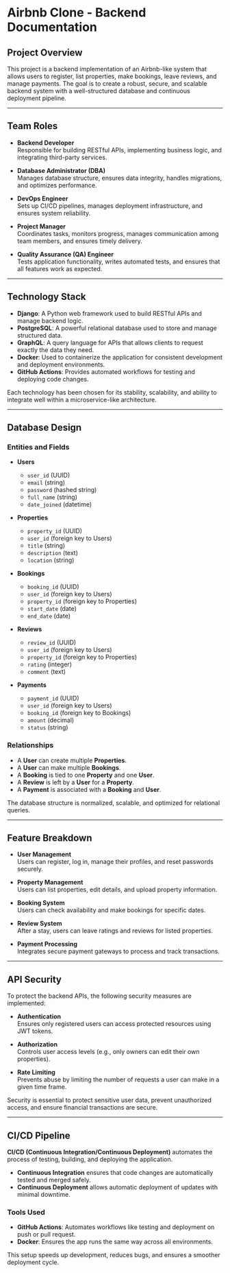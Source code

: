 # Airbnb Clone - Backend Documentation

## Project Overview

This project is a backend implementation of an Airbnb-like system that allows users to register, list properties, make bookings, leave reviews, and manage payments. The goal is to create a robust, secure, and scalable backend system with a well-structured database and continuous deployment pipeline.

---

## Team Roles

- **Backend Developer**  
  Responsible for building RESTful APIs, implementing business logic, and integrating third-party services.

- **Database Administrator (DBA)**  
  Manages database structure, ensures data integrity, handles migrations, and optimizes performance.

- **DevOps Engineer**  
  Sets up CI/CD pipelines, manages deployment infrastructure, and ensures system reliability.

- **Project Manager**  
  Coordinates tasks, monitors progress, manages communication among team members, and ensures timely delivery.

- **Quality Assurance (QA) Engineer**  
  Tests application functionality, writes automated tests, and ensures that all features work as expected.

---

## Technology Stack

- **Django**: A Python web framework used to build RESTful APIs and manage backend logic.
- **PostgreSQL**: A powerful relational database used to store and manage structured data.
- **GraphQL**: A query language for APIs that allows clients to request exactly the data they need.
- **Docker**: Used to containerize the application for consistent development and deployment environments.
- **GitHub Actions**: Provides automated workflows for testing and deploying code changes.

Each technology has been chosen for its stability, scalability, and ability to integrate well within a microservice-like architecture.

---

## Database Design

### Entities and Fields

- **Users**
  - `user_id` (UUID)
  - `email` (string)
  - `password` (hashed string)
  - `full_name` (string)
  - `date_joined` (datetime)

- **Properties**
  - `property_id` (UUID)
  - `user_id` (foreign key to Users)
  - `title` (string)
  - `description` (text)
  - `location` (string)

- **Bookings**
  - `booking_id` (UUID)
  - `user_id` (foreign key to Users)
  - `property_id` (foreign key to Properties)
  - `start_date` (date)
  - `end_date` (date)

- **Reviews**
  - `review_id` (UUID)
  - `user_id` (foreign key to Users)
  - `property_id` (foreign key to Properties)
  - `rating` (integer)
  - `comment` (text)

- **Payments**
  - `payment_id` (UUID)
  - `user_id` (foreign key to Users)
  - `booking_id` (foreign key to Bookings)
  - `amount` (decimal)
  - `status` (string)

### Relationships

- A **User** can create multiple **Properties**.
- A **User** can make multiple **Bookings**.
- A **Booking** is tied to one **Property** and one **User**.
- A **Review** is left by a **User** for a **Property**.
- A **Payment** is associated with a **Booking** and **User**.

The database structure is normalized, scalable, and optimized for relational queries.

---

## Feature Breakdown

- **User Management**  
  Users can register, log in, manage their profiles, and reset passwords securely.

- **Property Management**  
  Users can list properties, edit details, and upload property information.

- **Booking System**  
  Users can check availability and make bookings for specific dates.

- **Review System**  
  After a stay, users can leave ratings and reviews for listed properties.

- **Payment Processing**  
  Integrates secure payment gateways to process and track transactions.

---

## API Security

To protect the backend APIs, the following security measures are implemented:

- **Authentication**  
  Ensures only registered users can access protected resources using JWT tokens.

- **Authorization**  
  Controls user access levels (e.g., only owners can edit their own properties).

- **Rate Limiting**  
  Prevents abuse by limiting the number of requests a user can make in a given time frame.

Security is essential to protect sensitive user data, prevent unauthorized access, and ensure financial transactions are secure.

---

## CI/CD Pipeline

**CI/CD (Continuous Integration/Continuous Deployment)** automates the process of testing, building, and deploying the application.

- **Continuous Integration** ensures that code changes are automatically tested and merged safely.
- **Continuous Deployment** allows automatic deployment of updates with minimal downtime.

### Tools Used

- **GitHub Actions**: Automates workflows like testing and deployment on push or pull request.
- **Docker**: Ensures the app runs the same way across all environments.

This setup speeds up development, reduces bugs, and ensures a smoother deployment cycle.
